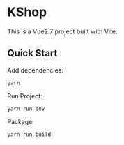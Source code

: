 # KShop
This is a Vue2.7 project built with Vite.
## Quick Start
Add dependencies:
```shell
yarn
```
Run Project:
```shell
yarn run dev
```
Package:
```shell
yarn run build
```
